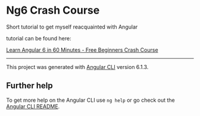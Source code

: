 # Ng6 Crash Course

Short tutorial to get myself reacquainted with Angular

tutorial can be found here:

[Learn Angular 6 in 60 Minutes - Free Beginners Crash Course](https://www.youtube.com/watch?v=z4JUm0Bq9AM)
*******

This project was generated with [Angular CLI](https://github.com/angular/angular-cli) version 6.1.3.

## Further help

To get more help on the Angular CLI use `ng help` or go check out the [Angular CLI README](https://github.com/angular/angular-cli/blob/master/README.md).
